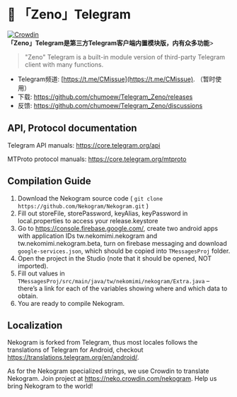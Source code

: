 # 🌱 「Zeno」Telegram
[![Crowdin](https://badges.crowdin.net/e/a094217ac83905ae1625526d59bba8dc/localized.svg)](https://neko.crowdin.com/nekogram)  
**「Zeno」Telegram是第三方Telegram客户端内置模块版，内有众多功能**> 
> "Zeno" Telegram is a built-in module version of third-party Telegram client with many functions.

- Telegram频道: [https://t.me/CMissue](https://t.me/CMissue). （暂时使用）
- 下载: https://github.com/chumoew/Telegram_Zeno/releases
- 反馈: https://github.com/chumoew/Telegram_Zeno/discussions

## API, Protocol documentation

Telegram API manuals: https://core.telegram.org/api

MTProto protocol manuals: https://core.telegram.org/mtproto

## Compilation Guide

1. Download the Nekogram source code ( `git clone https://github.com/Nekogram/Nekogram.git` )
1. Fill out storeFile, storePassword, keyAlias, keyPassword in local.properties to access your release.keystore
1. Go to https://console.firebase.google.com/, create two android apps with application IDs tw.nekomimi.nekogram and tw.nekomimi.nekogram.beta, turn on firebase messaging and download `google-services.json`, which should be copied into `TMessagesProj` folder.
1. Open the project in the Studio (note that it should be opened, NOT imported).
1. Fill out values in `TMessagesProj/src/main/java/tw/nekomimi/nekogram/Extra.java` – there’s a link for each of the variables showing where and which data to obtain.
1. You are ready to compile Nekogram.

## Localization

Nekogram is forked from Telegram, thus most locales follows the translations of Telegram for Android, checkout https://translations.telegram.org/en/android/.

As for the Nekogram specialized strings, we use Crowdin to translate Nekogram. Join project at https://neko.crowdin.com/nekogram. Help us bring Nekogram to the world!
